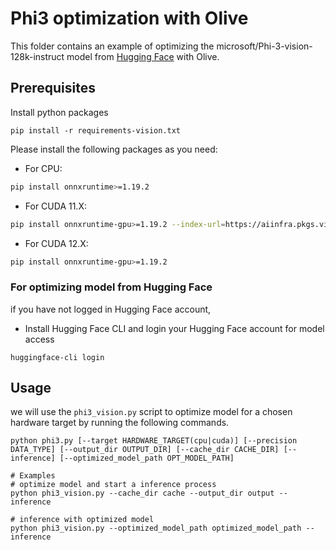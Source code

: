 # Phi3 optimization with Olive
This folder contains an example of optimizing the microsoft/Phi-3-vision-128k-instruct model from [Hugging Face](https://huggingface.co/microsoft/Phi-3-vision-128k-instruct) with Olive.

## Prerequisites
Install python packages
```
pip install -r requirements-vision.txt
```
Please install the following packages as you need:
- For CPU:
```bash
pip install onnxruntime>=1.19.2
```
- For CUDA 11.X:
```bash
pip install onnxruntime-gpu>=1.19.2 --index-url=https://aiinfra.pkgs.visualstudio.com/PublicPackages/_packaging/onnxruntime-cuda-11/pypi/simple/
```
- For CUDA 12.X:
```bash
pip install onnxruntime-gpu>=1.19.2
```

### For optimizing model from Hugging Face
if you have not logged in Hugging Face account,
- Install Hugging Face CLI and login your Hugging Face account for model access
```
huggingface-cli login
```

## Usage
we will use the `phi3_vision.py` script to optimize model for a chosen hardware target by running the following commands.

```
python phi3.py [--target HARDWARE_TARGET(cpu|cuda)] [--precision DATA_TYPE] [--output_dir OUTPUT_DIR] [--cache_dir CACHE_DIR] [--inference] [--optimized_model_path OPT_MODEL_PATH]

# Examples
# optimize model and start a inference process
python phi3_vision.py --cache_dir cache --output_dir output --inference

# inference with optimized model
python phi3_vision.py --optimized_model_path optimized_model_path --inference
```
